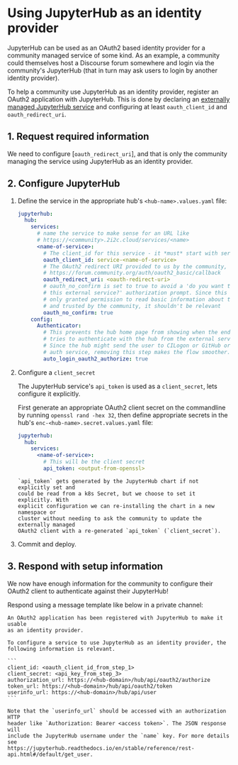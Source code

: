 # Using JupyterHub as an identity provider

JupyterHub can be used as an OAuth2 based identity provider for a community
managed service of some kind. As an example, a community could themselves host a
Discourse forum somewhere and login via the community's JupyterHub (that in turn
may ask users to login by another identity provider).

To help a community use JupyterHub as an identity provider, register an OAuth2
application with JupyterHub. This is done by declaring an [externally managed
JupyterHub service] and configuring at least `oauth_client_id` and
`oauth_redirect_uri`.

[externally managed jupyterhub service]: https://jupyterhub.readthedocs.io/en/stable/reference/services.html#externally-managed-services

## 1. Request required information

We need to configure [`oauth_redirect_uri`], and that is only the community
managing the service using JupyterHub as an identity provider.

## 2. Configure JupyterHub

1. Define the service in the appropriate hub's `<hub-name>.values.yaml` file:

   ```yaml
   jupyterhub:
     hub:
       services:
         # name the service to make sense for an URL like
         # https://<community>.2i2c.cloud/services/<name>
         <name-of-service>:
           # The client_id for this service - it *must* start with service-
           oauth_client_id: service-<name-of-service>
           # The OAuth2 redirect URI provided to us by the community, such as
           # https://forum.community.org/auth/oauth2_basic/callback
           oauth_redirect_uri: <oauth-redirect-uri>
           # oauth_no_confirm is set to true to avoid a 'do you want to approve
           # this external service?' authorization prompt. Since this service is
           # only granted permission to read basic information about the user
           # and trusted by the community, it shouldn't be relevant
           oauth_no_confirm: true
       config:
         Authenticator:
           # This prevents the hub home page from showing when the end user
           # tries to authenticate with the hub from the external service.
           # Since the hub might send the user to CILogon or GitHub or another
           # auth service, removing this step makes the flow smoother.
           auto_login_oauth2_authorize: true
   ```

2. Configure a `client_secret`

   The JupyterHub service's `api_token` is used as a `client_secret`, lets
   configure it explicitly.

   First generate an appropriate OAuth2 client secret on the commandline by
   running `openssl rand -hex 32`, then define appropriate secrets in the hub's
   `enc-<hub-name>.secret.values.yaml` file:

   ```yaml
   jupyterhub:
     hub:
       services:
         <name-of-service>:
           # This will be the client secret
           api_token: <output-from-openssl>
   ```

   ```{note}
   `api_token` gets generated by the JupyterHub chart if not explicitly set and
   could be read from a k8s Secret, but we choose to set it explicitly. With
   explicit configuration we can re-installing the chart in a new namespace or
   cluster without needing to ask the community to update the externally managed
   OAuth2 client with a re-generated `api_token` (`client_secret`).
   ```

3. Commit and deploy.

## 3. Respond with setup information

We now have enough information for the community to configure their OAuth2
client to authenticate against their JupyterHub!

Respond using a message template like below in a private channel:

````
An OAuth2 application has been registered with JupyterHub to make it usable
as an identity provider.

To configure a service to use JupyterHub as an identity provider, the
following information is relevant.

```
client_id: <oauth_client_id_from_step_1>
client_secret: <api_key_from_step_3>
authorization_url: https://<hub-domain>/hub/api/oauth2/authorize
token_url: https://<hub-domain>/hub/api/oauth2/token
userinfo_url: https://<hub-domain>/hub/api/user
```

Note that the `userinfo_url` should be accessed with an authorization HTTP
header like `Authorization: Bearer <access token>`. The JSON response will
include the JupyterHub username under the `name` key. For more details see
https://jupyterhub.readthedocs.io/en/stable/reference/rest-api.html#/default/get_user.
````
